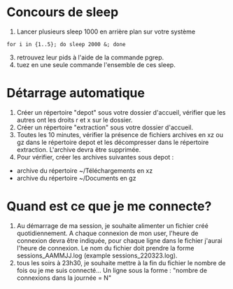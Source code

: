 # Concours de sleep
1. Lancer plusieurs sleep 1000 en arrière plan sur votre système
```
for i in {1..5}; do sleep 2000 &; done
```
3. retrouvez leur pids à l'aide de la commande pgrep.
4. tuez en une seule commande l'ensemble de ces sleep.

# Détarrage automatique

1. Créer un répertoire "depot" sous votre dossier d'accueil, vérifier que les autres ont les droits r et x sur le dossier.
2. Créer un répertoire "extraction" sous votre dossier d'accueil. 
3. Toutes les 10 minutes, vérifier la présence de fichiers archives en xz ou gz dans le répertoire depot et les décompresser dans le répertoire extraction. L'archive devra être supprimée.
4. Pour vérifier, créer les archives suivantes sous depot :
- archive du répertoire ~/Téléchargements en xz
- archive du répertoire ~/Documents en gz 

# Quand est ce que je me connecte?
1. Au démarrage de ma session, je souhaite alimenter un fichier créé quotidiennement. A chaque connexion de mon user, l'heure de connexion devra être indiquée, pour chaque ligne dans le fichier j'aurai l'heure de connexion. Le nom du fichier doit prendre la forme sessions_AAMMJJ.log (example sessions_220323.log).
2. tous les soirs à 23h30, je souhaite mettre à la fin du fichier le nombre de fois ou je me suis connecté... Un ligne sous la forme : "nombre de connexions dans la journée = N"
